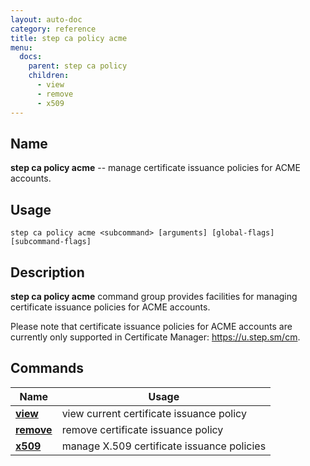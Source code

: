 ```yaml
---
layout: auto-doc
category: reference
title: step ca policy acme
menu:
  docs:
    parent: step ca policy
    children:
      - view
      - remove
      - x509
---
```


## Name
**step ca policy acme** -- manage certificate issuance policies for ACME accounts.

## Usage

```raw
step ca policy acme <subcommand> [arguments] [global-flags] [subcommand-flags]
```

## Description

**step ca policy acme** command group provides facilities for managing certificate issuance policies for ACME accounts.

Please note that certificate issuance policies for ACME accounts are currently only supported in Certificate Manager: https://u.step.sm/cm.        



## Commands


| Name | Usage |
|---|---|
| **[view](view/)** | view current certificate issuance policy |
| **[remove](remove/)** | remove certificate issuance policy |
| **[x509](x509/)** | manage X.509 certificate issuance policies |

